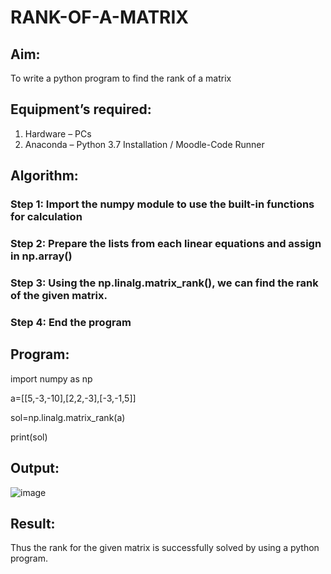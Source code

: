 # RANK-OF-A-MATRIX
## Aim:
To write a python program to find the rank of a matrix
## Equipment’s required:
1. 	Hardware – PCs
2. 	Anaconda – Python 3.7 Installation / Moodle-Code Runner
## Algorithm:
### Step 1: Import the numpy module to use the built-in functions for calculation
### Step 2: Prepare the lists from each linear equations and assign in np.array()
### Step 3: Using the np.linalg.matrix_rank(), we can find the rank of the given matrix.
### Step 4: End the program

## Program:
import numpy as np

a=[[5,-3,-10],[2,2,-3],[-3,-1,5]]

sol=np.linalg.matrix_rank(a)

print(sol)

## Output:
![image](https://github.com/Santhoshstudent/RANK-OF-A-MATRIX/assets/145446853/d66b1d63-4450-45f7-9bd3-3148725b34f7)

## Result:
Thus the rank for the given matrix is successfully solved by  using a python program.

